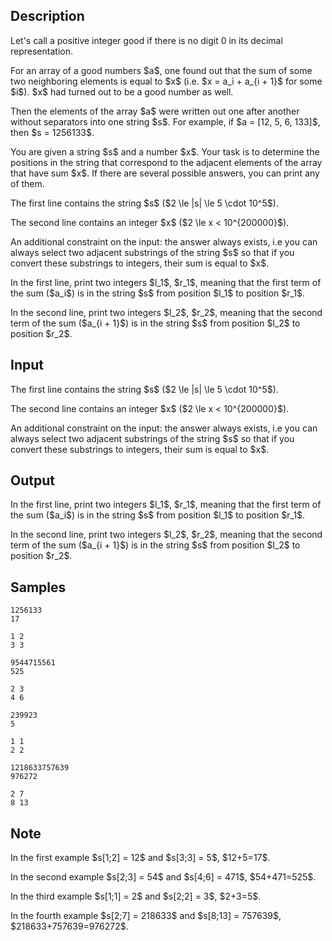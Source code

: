 ## Description

<div><p>Let's call a positive integer <span class="tex-font-style-it">good</span> if there is no digit <span class="tex-font-style-tt">0</span> in its decimal representation.</p><p>For an array of a <span class="tex-font-style-it">good</span> numbers $a$, one found out that the sum of some two neighboring elements is equal to $x$ (i.e. $x = a_i + a_{i + 1}$ for some $i$). $x$ had turned out to be a <span class="tex-font-style-it">good</span> number as well.</p><p>Then the elements of the array $a$ were written out one after another without separators into one string $s$. For example, if $a = [12, 5, 6, 133]$, then $s = 1256133$.</p><p>You are given a string $s$ and a number $x$. Your task is to determine the positions in the string that correspond to the adjacent elements of the array that have sum $x$. If there are several possible answers, you can print any of them.</p></div><div class="input-specification"><p>The first line contains the string $s$ ($2 \le |s| \le 5 \cdot 10^5$).</p><p>The second line contains an integer $x$ ($2 \le x &lt; 10^{200000}$).</p><p>An additional constraint on the input: the answer always exists, i.e you can always select two adjacent substrings of the string $s$ so that if you convert these substrings to integers, their sum is equal to $x$.</p></div><div class="output-specification"><p>In the first line, print two integers $l_1$, $r_1$, meaning that the first term of the sum ($a_i$) is in the string $s$ from position $l_1$ to position $r_1$.</p><p>In the second line, print two integers $l_2$, $r_2$, meaning that the second term of the sum ($a_{i + 1}$) is in the string $s$ from position $l_2$ to position $r_2$.</p></div>

## Input

<p>The first line contains the string $s$ ($2 \le |s| \le 5 \cdot 10^5$).</p><p>The second line contains an integer $x$ ($2 \le x &lt; 10^{200000}$).</p><p>An additional constraint on the input: the answer always exists, i.e you can always select two adjacent substrings of the string $s$ so that if you convert these substrings to integers, their sum is equal to $x$.</p>

## Output

<p>In the first line, print two integers $l_1$, $r_1$, meaning that the first term of the sum ($a_i$) is in the string $s$ from position $l_1$ to position $r_1$.</p><p>In the second line, print two integers $l_2$, $r_2$, meaning that the second term of the sum ($a_{i + 1}$) is in the string $s$ from position $l_2$ to position $r_2$.</p>

## Samples

```input1
1256133
17
```

```output1
1 2
3 3
```






```input2
9544715561
525
```

```output2
2 3
4 6
```






```input3
239923
5
```

```output3
1 1
2 2
```






```input4
1218633757639
976272
```

```output4
2 7
8 13
```




## Note

<p>In the first example $s[1;2] = 12$ and $s[3;3] = 5$, $12+5=17$.</p><p>In the second example $s[2;3] = 54$ and $s[4;6] = 471$, $54+471=525$.</p><p>In the third example $s[1;1] = 2$ and $s[2;2] = 3$, $2+3=5$.</p><p>In the fourth example $s[2;7] = 218633$ and $s[8;13] = 757639$, $218633+757639=976272$.</p>
